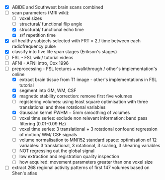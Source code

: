 - [x] ABIDE and Southwest brain scans combined
- [ ] scan parameters (MRI wiki):
	- [ ] voxel sizes
	- [ ] structural/ functional flip angle
	- [x] structural/ functional echo time
	- [x] s/f repetition time
- [x] all healthy subjects selected with FRT = 2 / time between each radiofrequency pulse
- [x] classify into five life span stages (Erikson's stages)
- [ ] FSL - FSL wiki/ tutorial videos
- [ ] AFNI - AFNI intro, Cox 1996
- [ ] preprocessing - FSL lectures + walkthrough / other's implementation's online
	- [x] extract brain tissue from T1 image - other's implementations in FSL tutorial
	- [x] segment into GM, WM, CSF
	- [x] magnetic stability correction: remove first five volumes
	- [ ] registering volumes: using least square optimisation with three translational and three rotational variables
	- [x] Gaussian kernel FWHM = 5mm smoothing of volumes
	- [ ] voxel time series: exclude non relevant information: band pass filtering (0.01-0.09 Hz)
	- [ ] voxel time series: 3 translational + 3 rotational confound regression of motion/ WM/ CSF signals
	- [ ] volume normalisation to MNI152 standard space: optimisation of 12 variables: 3 translational, 3 rotational, 3 scaling, 3 shearing variables
	- [ ] NOT regressing out the global signal
	- [ ] low extraction and registration quality inspection
	- [ ] how acquired: movement parameters greater than one voxel size
- [ ] extract 268 regional activity patterns of first 147 volumes based on Shen's atlas